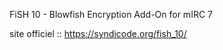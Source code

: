 FiSH 10 - Blowfish Encryption Add-On for mIRC 7
     
site officiel :: https://syndicode.org/fish_10/
